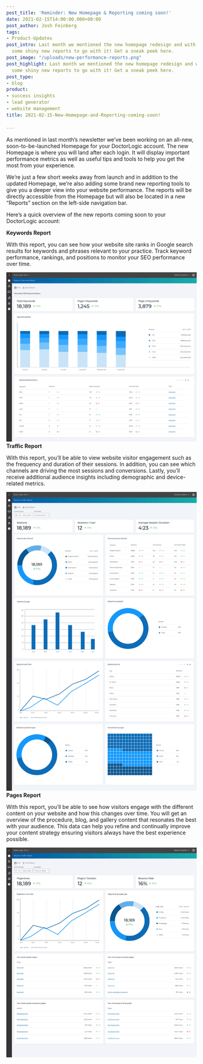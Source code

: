 ```yaml
---
post_title: 'Reminder: New Homepage & Reporting coming soon!'
date: 2021-02-15T14:00:00.000+00:00
post_author: Josh Feinberg
tags:
- Product-Updates
post_intro: Last month we mentioned the new homepage redesign and with that comes
  some shiny new reports to go with it! Get a sneak peek here.
post_image: "/uploads/new-performance-reports.png"
post_highlight: Last month we mentioned the new homepage redesign and with that comes
  some shiny new reports to go with it! Get a sneak peek here.
post_type:
- blog
product:
- success insights
- lead generator
- website management
title: 2021-02-15-New-Homepage-and-Reporting-coming-soon!

---
```

As mentioned in last month’s newsletter we’ve been working on an all-new, soon-to-be-launched Homepage for your DoctorLogic account. The new Homepage is where you will land after each login. It will display important performance metrics as well as useful tips and tools to help you get the most from your experience.

We’re just a few short weeks away from launch and in addition to the updated Homepage, we’re also adding some brand new reporting tools to give you a deeper view into your website performance. The reports will be directly accessible from the Homepage but will also be located in a new “Reports” section on the left-side navigation bar.

Here’s a quick overview of the new reports coming soon to your DoctorLogic account:

**Keywords Report**

With this report, you can see how your website site ranks in Google search results for keywords and phrases relevant to your practice. Track keyword performance, rankings, and positions to monitor your SEO performance over time.

![](/uploads/keywords-report-1.jpg)  
**Traffic Report**

With this report, you’ll be able to view website visitor engagement such as the frequency and duration of their sessions. In addition, you can see which channels are driving the most sessions and conversions. Lastly, you’ll receive additional audience insights including demographic and device-related metrics.

![](/uploads/traffic-report-1.jpg)  
**Pages Report**

With this report, you’ll be able to see how visitors engage with the different content on your website and how this changes over time. You will get an overview of the procedure, blog, and gallery content that resonates the best with your audience. This data can help you refine and continually improve your content strategy ensuring visitors always have the best experience possible.

![](/uploads/pages-report-1.jpg)